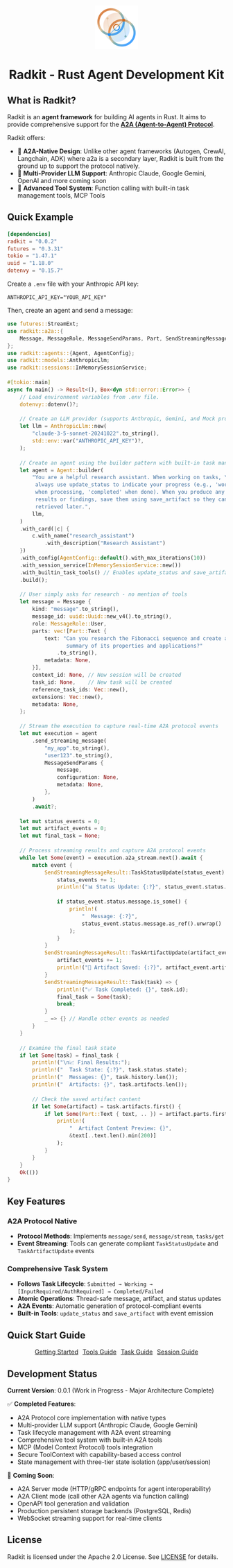 <div style="text-align: center;">
  <div class="centered-logo-text-group">
    <img src="docs/docs/assets/logo.svg" alt="RadKit Logo" width="100">
    <h1>Radkit - Rust Agent Development Kit</h1>
  </div>
</div>

## What is Radkit?

Radkit is an **agent framework** for building AI agents in Rust. It aims to provide comprehensive support for the [**A2A (Agent-to-Agent) Protocol**](https://a2a-protocol.org).

Radkit offers:
- 🚀 **A2A-Native Design**: Unlike other agent frameworks (Autogen, CrewAI, Langchain, ADK) where a2a is a secondary layer, Radkit is built from the ground up to support the protocol natively.
- 🤖 **Multi-Provider LLM Support**: Anthropic Claude, Google Gemini, OpenAI and more coming soon
- 🔧 **Advanced Tool System**: Function calling with built-in task management tools, MCP Tools

## Quick Example

```toml
[dependencies]
radkit = "0.0.2"
futures = "0.3.31"
tokio = "1.47.1"
uuid = "1.18.0"
dotenvy = "0.15.7"
```

Create a `.env` file with your Anthropic API key:
```dotenv
ANTHROPIC_API_KEY="YOUR_API_KEY"
````

Then, create an agent and send a message:

```rust
use futures::StreamExt;
use radkit::a2a::{
    Message, MessageRole, MessageSendParams, Part, SendStreamingMessageResult, TaskState,
};
use radkit::agents::{Agent, AgentConfig};
use radkit::models::AnthropicLlm;
use radkit::sessions::InMemorySessionService;

#[tokio::main]
async fn main() -> Result<(), Box<dyn std::error::Error>> {
    // Load environment variables from .env file.
    dotenvy::dotenv()?;

    // Create an LLM provider (supports Anthropic, Gemini, and Mock providers)
    let llm = AnthropicLlm::new(
        "claude-3-5-sonnet-20241022".to_string(),
        std::env::var("ANTHROPIC_API_KEY")?,
    );

    // Create an agent using the builder pattern with built-in task management tools
    let agent = Agent::builder(
        "You are a helpful research assistant. When working on tasks, \
         always use update_status to indicate your progress (e.g., 'working' \
         when processing, 'completed' when done). When you produce any \
         results or findings, save them using save_artifact so they can be \
         retrieved later.",
        llm,
    )
    .with_card(|c| {
        c.with_name("research_assistant")
            .with_description("Research Assistant")
    })
    .with_config(AgentConfig::default().with_max_iterations(10))
    .with_session_service(InMemorySessionService::new())
    .with_builtin_task_tools() // Enables update_status and save_artifact tools
    .build();

    // User simply asks for research - no mention of tools
    let message = Message {
        kind: "message".to_string(),
        message_id: uuid::Uuid::new_v4().to_string(),
        role: MessageRole::User,
        parts: vec![Part::Text {
            text: "Can you research the Fibonacci sequence and create a \
                   summary of its properties and applications?"
                .to_string(),
            metadata: None,
        }],
        context_id: None, // New session will be created
        task_id: None,    // New task will be created
        reference_task_ids: Vec::new(),
        extensions: Vec::new(),
        metadata: None,
    };

    // Stream the execution to capture real-time A2A protocol events
    let mut execution = agent
        .send_streaming_message(
            "my_app".to_string(),
            "user123".to_string(),
            MessageSendParams {
                message,
                configuration: None,
                metadata: None,
            },
        )
        .await?;

    let mut status_events = 0;
    let mut artifact_events = 0;
    let mut final_task = None;

    // Process streaming results and capture A2A protocol events
    while let Some(event) = execution.a2a_stream.next().await {
        match event {
            SendStreamingMessageResult::TaskStatusUpdate(status_event) => {
                status_events += 1;
                println!("📊 Status Update: {:?}", status_event.status.state);

                if status_event.status.message.is_some() {
                    println!(
                        "  Message: {:?}",
                        status_event.status.message.as_ref().unwrap()
                    );
                }
            }
            SendStreamingMessageResult::TaskArtifactUpdate(artifact_event) => {
                artifact_events += 1;
                println!("💾 Artifact Saved: {:?}", artifact_event.artifact.name);
            }
            SendStreamingMessageResult::Task(task) => {
                println!("✅ Task Completed: {}", task.id);
                final_task = Some(task);
                break;
            }
            _ => {} // Handle other events as needed
        }
    }

    // Examine the final task state
    if let Some(task) = final_task {
        println!("\n📈 Final Results:");
        println!("  Task State: {:?}", task.status.state);
        println!("  Messages: {}", task.history.len());
        println!("  Artifacts: {}", task.artifacts.len());

        // Check the saved artifact content
        if let Some(artifact) = task.artifacts.first() {
            if let Some(Part::Text { text, .. }) = artifact.parts.first() {
                println!(
                    "  Artifact Content Preview: {}",
                    &text[..text.len().min(200)]
                );
            }
        }
    }
    Ok(())
}
```

## Key Features

### A2A Protocol Native
- **Protocol Methods**: Implements `message/send`, `message/stream`, `tasks/get`
- **Event Streaming**: Tools can generate compliant `TaskStatusUpdate` and `TaskArtifactUpdate` events

### Comprehensive Task System
- **Follows Task Lifecycle**: `Submitted → Working → [InputRequired/AuthRequired] → Completed/Failed`
- **Atomic Operations**: Thread-safe message, artifact, and status updates
- **A2A Events**: Automatic generation of protocol-compliant events
- **Built-in Tools**: `update_status` and `save_artifact` with event emission

## Quick Start Guide

<div id="centered-install-tabs" class="install-command-container" markdown="1">
<p style="text-align:center;">
  <a href="docs/docs/getting-started.md" class="md-button" style="margin:3px">Getting Started</a>
  <a href="docs/docs/tools.md" class="md-button" style="margin:3px">Tools Guide</a>
  <a href="docs/docs/tasks.md" class="md-button" style="margin:3px">Task Guide</a>
  <a href="docs/docs/sessions.md" class="md-button" style="margin:3px">Session Guide</a>
</p>
</div>

## Development Status

**Current Version**: 0.0.1 (Work in Progress - Major Architecture Complete)

✅ **Completed Features**:
- A2A Protocol core implementation with native types
- Multi-provider LLM support (Anthropic Claude, Google Gemini)
- Task lifecycle management with A2A event streaming
- Comprehensive tool system with built-in A2A tools
- MCP (Model Context Protocol) tools integration
- Secure ToolContext with capability-based access control
- State management with three-tier state isolation (app/user/session)

🚧 **Coming Soon**:
- A2A Server mode (HTTP/gRPC endpoints for agent interoperability)
- A2A Client mode (call other A2A agents via function calling)
- OpenAPI tool generation and validation
- Production persistent storage backends (PostgreSQL, Redis)
- WebSocket streaming support for real-time clients

## License

Radkit is licensed under the Apache 2.0 License. See [LICENSE](https://github.com/microagents//blob/main/LICENSE) for details.